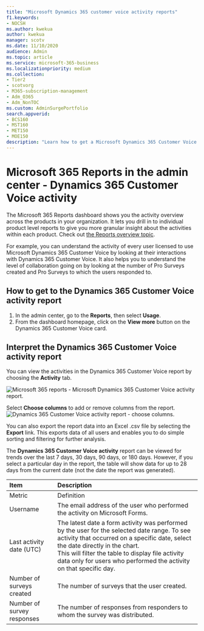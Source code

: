 ```yaml
---
title: "Microsoft Dynamics 365 customer voice activity reports"
f1.keywords:
- NOCSH
ms.author: kwekua
author: kwekua
manager: scotv
ms.date: 11/10/2020
audience: Admin
ms.topic: article
ms.service: microsoft-365-business
ms.localizationpriority: medium
ms.collection: 
- Tier2
- scotvorg
- M365-subscription-management
- Adm_O365
- Adm_NonTOC
ms.custom: AdminSurgePortfolio
search.appverid:
- BCS160
- MST160
- MET150
- MOE150
description: "Learn how to get a Microsoft Dynamics 365 Customer Voice activity report using the Reports dashboard and find out how licensed users are collaborating."
---
```


# Microsoft 365 Reports in the admin center - Dynamics 365 Customer Voice activity

The Microsoft 365 Reports dashboard shows you the activity overview across the products in your organization. It lets you drill in to individual product level reports to give you more granular insight about the activities within each product. Check out [the Reports overview topic](activity-reports.md).
  
For example, you can understand the activity of every user licensed to use Microsoft Dynamics 365 Customer Voice by looking at their interactions with Dynamics 365 Customer Voice. It also helps you to understand the level of collaboration going on by looking at the number of Pro Surveys created and Pro Surveys to which the users responded to.

## How to get to the Dynamics 365 Customer Voice activity report

1. In the admin center, go to the **Reports**, then select **Usage**. 
2. From the dashboard homepage, click on the **View more** button on the Dynamics 365 Customer Voice card.
  
## Interpret the Dynamics 365 Customer Voice activity report

You can view the activities in the Dynamics 365 Customer Voice report by choosing the **Activity** tab.

![Microsoft 365 reports - Microsoft Dynamics 365 Customer Voice activity report.](../../media/a7e57d18-1ac8-4d4b-bd70-83361505dc3e.png)

Select **Choose columns** to add or remove columns from the report.  <br/> ![Dynamics 365 Customer Voice activity report - choose columns.](../../media/5ab66f4b-32eb-4c9b-9683-1157ae9e2c0a.png)

You can also export the report data into an Excel .csv file by selecting the **Export** link. This exports data of all users and enables you to do simple sorting and filtering for further analysis.

The **Dynamics 365 Customer Voice activity** report can be viewed for trends over the last 7 days, 30 days, 90 days, or 180 days. However, if you select a particular day in the report, the table will show data for up to 28 days from the current date (not the date the report was generated).
  
|Item|Description|
|:-----|:-----|
|Metric|Definition|
|Username  |The email address of the user who performed the activity on Microsoft Forms. |
|Last activity date (UTC)  |The latest date a form activity was performed by the user for the selected date range. To see activity that occurred on a specific date, select the date directly in the chart.<br/>This will filter the table to display file activity data only for users who performed the activity on that specific day.  |
|Number of surveys created  |The number of surveys that the user created.   |
|Number of survey responses  |The number of responses from responders to whom the survey was distributed.|
